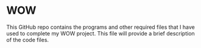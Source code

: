# WOW
This GitHub repo contains the programs and other required files that I have used to complete my WOW project. This file will provide a brief description of the code files.
